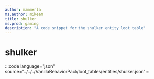 ```yaml
---
author: mammerla
ms.author: mikeam
title: shulker
ms.prod: gaming
description: "A code snippet for the shulker entity loot table"
---
```


# shulker

:::code language="json" source="../../../VanillaBehaviorPack/loot_tables/entities/shulker.json":::
